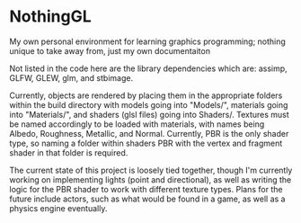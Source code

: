 # NothingGL
My own personal environment for learning graphics programming; nothing unique to take away from, just my own documentaiton

Not listed in the code here are the library dependencies which are: assimp, GLFW, GLEW, glm, and stbimage.

Currently, objects are rendered by placing them in the appropriate folders within the build directory with models going into "Models/", materials going into "Materials/", and shaders (glsl files) going into Shaders/. Textures must be named accordingly to be loaded with materials, with names being Albedo, Roughness, Metallic, and Normal. Currently, PBR is the only shader type, so naming a folder within shaders PBR with the vertex and fragment shader in that folder is required.

The current state of this project is loosely tied together, though I'm currently working on implementing lights (point and directional), as well as writing the logic for the PBR shader to work with different texture types. Plans for the future include actors, such as what would be found in a game, as well as a physics engine eventually.
